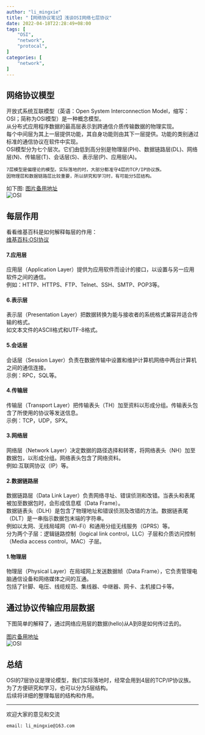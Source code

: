 ```yaml
---
author: "li_mingxie"
title: "【网络协议笔记】浅谈OSI网络七层协议"
date: 2022-04-18T22:28:49+08:00
tags: [
    "OSI",
    "network",
    "protocal",
]
categories: [
    "network",
]
---
```


## 网络协议模型

开放式系统互联模型（英语：Open System Interconnection Model，缩写：OSI；简称为OSI模型）是一种概念模型。  
从分布式应用程序数据的最高层表示到跨通信介质传输数据的物理实现。  
每个中间层为其上一层提供功能，其自身功能则由其下一层提供。功能的类别通过标准的通信协议在软件中实现。  
OSI模型分为七个层次。它们由低到高分别是物理层(PH)、数据链路层(DL)、网络层(N)、传输层(T)、会话层(S)、表示层(P)、应用层(A)。  

```
7层模型是偏理论的模型。实际落地的时，大部分都准守4层的TCP/IP协议族。  
因物理层和数据链路层比较重要，所以研究和学习时，有可能分5层结构。  
```

如下图:
[图片备用地址](https://limingxie.github.io/images/network/osi/OSI.jpg)  
![OSI](https://mingxie-blog.oss-cn-beijing.aliyuncs.com/image/network/osi/OSI.jpg)

## 每层作用

看看维基百科是如何解释每层的作用：  
[维基百科:OSI协议](https://zh.wikipedia.org/wiki/OSI%E6%A8%A1%E5%9E%8B)

#### 7.应用层

应用层（Application Layer）提供为应用软件而设计的接口，以设置与另一应用软件之间的通信。  
例如：HTTP、HTTPS、FTP、Telnet、SSH、SMTP、POP3等。  

#### 6.表示层

表示层（Presentation Layer）把数据转换为能与接收者的系统格式兼容并适合传输的格式。  
如文本文件的ASCII格式和UTF-8格式。  

#### 5.会话层  

会话层（Session Layer）负责在数据传输中设置和维护计算机网络中两台计算机之间的通信连接。  
示例：RPC，SQL等。  

#### 4.传输层

传输层（Transport Layer）把传输表头（TH）加至资料以形成分组。传输表头包含了所使用的协议等发送信息。  
示例：TCP，UDP，SPX。  

#### 3.网络层

网络层（Network Layer）决定数据的路径选择和转寄，将网络表头（NH）加至数据包，以形成分组。网络表头包含了网络资料。  
例如:互联网协议（IP）等。

#### 2.数据链路层

数据链路层（Data Link Layer）负责网络寻址、错误侦测和改错。当表头和表尾被加至数据包时，会形成信息框（Data Frame）。  
数据链表头（DLH）是包含了物理地址和错误侦测及改错的方法。数据链表尾（DLT）是一串指示数据包末端的字符串。  
例如以太网、无线局域网（Wi-Fi）和通用分组无线服务（GPRS）等。  
分为两个子层：逻辑链路控制（logical link control，LLC）子层和介质访问控制（Media access control，MAC）子层。

#### 1.物理层

物理层（Physical Layer）在局域网上发送数据帧（Data Frame），它负责管理电脑通信设备和网络媒体之间的互通。  
包括了针脚、电压、线缆规范、集线器、中继器、网卡、主机接口卡等。  

## 通过协议传输应用层数据

下图简单的解释了，通过网络应用层的数据(hello)从A到B是如何传过去的。

[图片备用地址](https://limingxie.github.io/images/network/osi/OSI_1.png)  
![OSI](https://mingxie-blog.oss-cn-beijing.aliyuncs.com/image/network/osi/OSI_1.png)

## 总结

OSI的7层协议是理论模型，我们实际落地时，经常会用到4层的TCP/IP协议族。  
为了方便研究和学习，也可以分为5层结构。  
后续将详细的整理每层的结构和作用。

----------------------------------------------
欢迎大家的意见和交流

`email: li_mingxie@163.com`